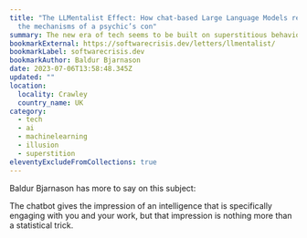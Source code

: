 ```yaml
---
title: "The LLMentalist Effect: How chat-based Large Language Models replicate
  the mechanisms of a psychic’s con"
summary: The new era of tech seems to be built on superstitious behaviour.
bookmarkExternal: https://softwarecrisis.dev/letters/llmentalist/
bookmarkLabel: softwarecrisis.dev
bookmarkAuthor: Baldur Bjarnason
date: 2023-07-06T13:58:48.345Z
updated: ""
location:
  locality: Crawley
  country_name: UK
category:
  - tech
  - ai
  - machinelearning
  - illusion
  - superstition
eleventyExcludeFromCollections: true
---
```

Baldur Bjarnason has more to say on this subject:

The chatbot gives the impression of an intelligence that is specifically engaging with you and your work, but that impression is nothing more than a statistical trick.